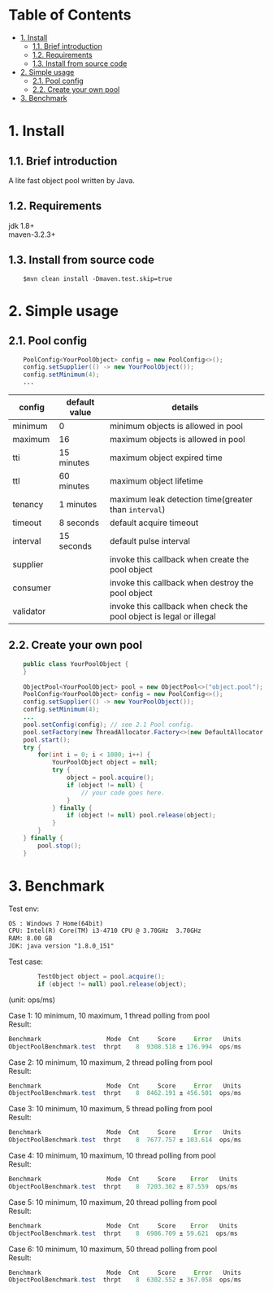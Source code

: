 Table of Contents
=================

   * [1. Install](#1-install)
      * [1.1. Brief introduction](#11-brief-introduction)
      * [1.2. Requirements](#12-requirements)
      * [1.3. Install from source code](#13-install-from-source-code)
   * [2. Simple usage](#2-simple-usage)
      * [2.1. Pool config](#21-pool-config)
      * [2.2. Create your own pool](#22-create-your-own-pool)
   * [3. Benchmark](#3-benchmark)


# 1. Install  
## 1.1. Brief introduction  

A lite fast object pool written by Java.  

## 1.2. Requirements  
jdk 1.8+  
maven-3.2.3+  

## 1.3. Install from source code  

``` 
    $mvn clean install -Dmaven.test.skip=true
```  

# 2. Simple usage  
## 2.1. Pool config  

```java  
    PoolConfig<YourPoolObject> config = new PoolConfig<>();
    config.setSupplier(() -> new YourPoolObject());
    config.setMinimum(4);
    ...
```
  
| **config** | **default value**  |  **details**                                                         |
| ---------- | ------------------ | ---------------------------------------------------------------------|
| minimum    | 0                  |  minimum objects is allowed in pool                                  |
| maximum    | 16                 |  maximum objects is allowed in pool                                  |
| tti        | 15 minutes         |  maximum object expired time                                         |
| ttl        | 60 minutes         |  maximum object lifetime                                             |
| tenancy    | 1  minutes         |  maximum leak detection time(greater than `interval`)                |
| timeout    | 8  seconds         |  default acquire timeout                                             |
| interval   | 15 seconds         |  default pulse interval                                              |
| supplier   |                    |  invoke this callback when create the pool object                    |
| consumer   |                    |  invoke this callback when destroy the pool object                   |
| validator  |                    |  invoke this callback when check the pool object is legal or illegal |

  

## 2.2. Create your own pool  

```java  
    public class YourPoolObject {
    }
    
    ObjectPool<YourPoolObject> pool = new ObjectPool<>("object.pool");
    PoolConfig<YourPoolObject> config = new PoolConfig<>();
    config.setSupplier(() -> new YourPoolObject());
    config.setMinimum(4);
    ...
    pool.setConfig(config); // see 2.1 Pool config.
    pool.setFactory(new ThreadAllocator.Factory<>(new DefaultAllocator.Factory<>()));
    pool.start();
    try {
        for(int i = 0; i < 1000; i++) {
            YourPoolObject object = null;
            try {
                object = pool.acquire();
                if (object != null) {
                    // your code goes here. 
                }
            } finally {
                if (object != null) pool.release(object);
            }
        }
    } finally {
        pool.stop();
    }
```

# 3. Benchmark

Test env:  

```xml  
OS : Windows 7 Home(64bit)
CPU: Intel(R) Core(TM) i3-4710 CPU @ 3.70GHz  3.70GHz
RAM: 8.00 GB
JDK: java version "1.8.0_151"

```

Test case:  
  
```java  
        TestObject object = pool.acquire();
        if (object != null) pool.release(object);
```
  
(unit: ops/ms)  
  
Case 1: 10 minimum, 10 maximum, 1 thread polling from pool  
Result:  

```java  
Benchmark                  Mode  Cnt     Score     Error   Units
ObjectPoolBenchmark.test  thrpt    8  9308.518 ± 176.994  ops/ms

```
  
Case 2: 10 minimum, 10 maximum, 2 thread polling from pool  
Result:  

```java  
Benchmark                  Mode  Cnt     Score     Error   Units
ObjectPoolBenchmark.test  thrpt    8  8462.191 ± 456.501  ops/ms

```
  
Case 3: 10 minimum, 10 maximum, 5 thread polling from pool  
Result:  

```java  
Benchmark                  Mode  Cnt     Score     Error   Units
ObjectPoolBenchmark.test  thrpt    8  7677.757 ± 103.614  ops/ms

```
  
Case 4: 10 minimum, 10 maximum, 10 thread polling from pool  
Result:  

```java  
Benchmark                  Mode  Cnt     Score    Error   Units
ObjectPoolBenchmark.test  thrpt    8  7203.302 ± 87.559  ops/ms

```
  
Case 5: 10 minimum, 10 maximum, 20 thread polling from pool  
Result:  

```java  
Benchmark                  Mode  Cnt     Score    Error   Units
ObjectPoolBenchmark.test  thrpt    8  6986.709 ± 59.621  ops/ms

```
  
Case 6: 10 minimum, 10 maximum, 50 thread polling from pool  
Result:  

```java  
Benchmark                  Mode  Cnt     Score     Error   Units
ObjectPoolBenchmark.test  thrpt    8  6302.552 ± 367.058  ops/ms

```